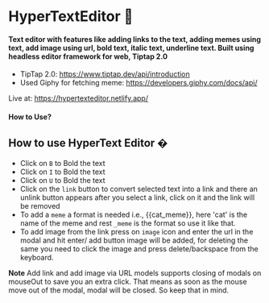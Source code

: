 # HyperTextEditor 🚀
#### Text editor with features like adding **links** to the text, adding **memes** using text, add **image** using url, bold text, italic text, underline text. Built using headless editor framework for web, Tiptap 2.0

- TipTap 2.0: https://www.tiptap.dev/api/introduction
- Used Giphy for fetching meme: https://developers.giphy.com/docs/api/

Live at: https://hypertexteditor.netlify.app/

#### How to Use?

## How to use HyperText Editor �
- Click on ```B``` to Bold the text
- Click on ```I``` to Bold the text
- Click on ```U``` to Bold the text
- Click on the ```link``` button to convert selected text into a link and there an unlink button appears after you select a link, click on it and the link will be removed
- To add a ```meme``` a format is needed i.e., {{cat_meme}}, here 'cat' is the name of the meme and rest ```_meme``` is the format so use it like that.
- To add image from the link press on ```image``` icon and enter the url in the modal and hit enter/ add button image will be added, for deleting the same you need to click the image and press delete/backspace from the keyboard.

**Note** 
Add link and add image via URL models supports closing of modals on mouseOut to save you an extra click. That means as soon as the mouse move out of the modal, modal will be closed. So keep that in mind.
